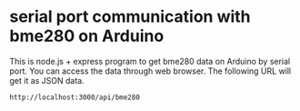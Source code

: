 # serial port communication with bme280 on Arduino
This is node.js + express program to get bme280 data on Arduino by serial port. You can access the data through web browser.
The following URL will get it as JSON data.
```
http://localhost:3000/api/bme280
```

